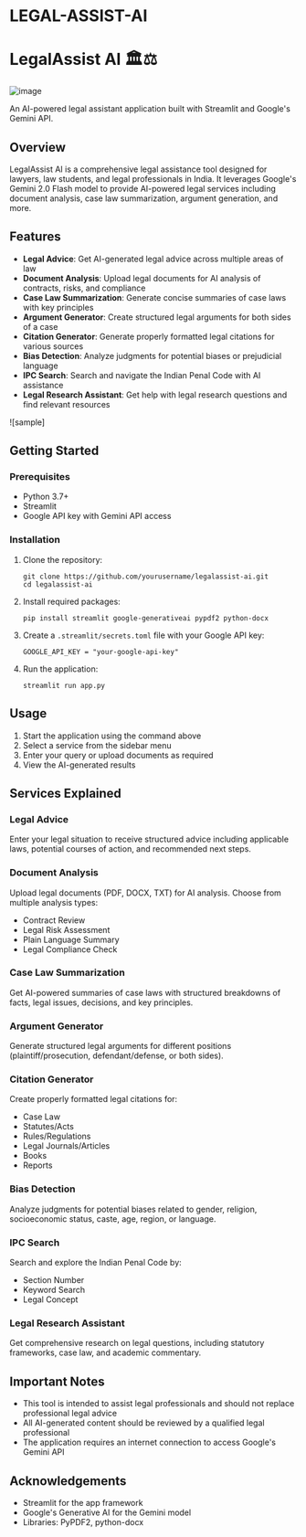 # LEGAL-ASSIST-AI
# LegalAssist AI 🏛️⚖️

![image]()

An AI-powered legal assistant application built with Streamlit and Google's Gemini API.

## Overview

LegalAssist AI is a comprehensive legal assistance tool designed for lawyers, law students, and legal professionals in India. It leverages Google's Gemini 2.0 Flash model to provide AI-powered legal services including document analysis, case law summarization, argument generation, and more.

## Features

- **Legal Advice**: Get AI-generated legal advice across multiple areas of law
- **Document Analysis**: Upload legal documents for AI analysis of contracts, risks, and compliance
- **Case Law Summarization**: Generate concise summaries of case laws with key principles
- **Argument Generator**: Create structured legal arguments for both sides of a case
- **Citation Generator**: Generate properly formatted legal citations for various sources
- **Bias Detection**: Analyze judgments for potential biases or prejudicial language
- **IPC Search**: Search and navigate the Indian Penal Code with AI assistance
- **Legal Research Assistant**: Get help with legal research questions and find relevant resources

![sample]

## Getting Started

### Prerequisites

- Python 3.7+
- Streamlit
- Google API key with Gemini API access

### Installation

1. Clone the repository:
   ```
   git clone https://github.com/yourusername/legalassist-ai.git
   cd legalassist-ai
   ```

2. Install required packages:
   ```
   pip install streamlit google-generativeai pypdf2 python-docx
   ```

3. Create a `.streamlit/secrets.toml` file with your Google API key:
   ```
   GOOGLE_API_KEY = "your-google-api-key"
   ```

4. Run the application:
   ```
   streamlit run app.py
   ```

## Usage

1. Start the application using the command above
2. Select a service from the sidebar menu
3. Enter your query or upload documents as required
4. View the AI-generated results

## Services Explained

### Legal Advice
Enter your legal situation to receive structured advice including applicable laws, potential courses of action, and recommended next steps.

### Document Analysis
Upload legal documents (PDF, DOCX, TXT) for AI analysis. Choose from multiple analysis types:
- Contract Review
- Legal Risk Assessment
- Plain Language Summary
- Legal Compliance Check

### Case Law Summarization
Get AI-powered summaries of case laws with structured breakdowns of facts, legal issues, decisions, and key principles.

### Argument Generator
Generate structured legal arguments for different positions (plaintiff/prosecution, defendant/defense, or both sides).

### Citation Generator
Create properly formatted legal citations for:
- Case Law
- Statutes/Acts
- Rules/Regulations
- Legal Journals/Articles
- Books
- Reports

### Bias Detection
Analyze judgments for potential biases related to gender, religion, socioeconomic status, caste, age, region, or language.

### IPC Search
Search and explore the Indian Penal Code by:
- Section Number
- Keyword Search
- Legal Concept

### Legal Research Assistant
Get comprehensive research on legal questions, including statutory frameworks, case law, and academic commentary.

## Important Notes

- This tool is intended to assist legal professionals and should not replace professional legal advice
- All AI-generated content should be reviewed by a qualified legal professional
- The application requires an internet connection to access Google's Gemini API

## Acknowledgements

- Streamlit for the app framework
- Google's Generative AI for the Gemini model
- Libraries: PyPDF2, python-docx
